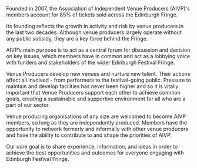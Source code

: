 Founded in 2007, the Association of Independent Venue Producers (AIVP)'s members account for 85% of tickets sold across the Edinburgh Fringe. 


Its founding reflects the growth in activity and risk by venue producers in the last two decades. Although venue producers largely operate without any public subsidy, they are a key force behind the Fringe. 


AIVP’s main purpose is to act as a central forum for discussion and decision on key issues, which members have in common and act as a lobbying voice with funders and stakeholders of the wider Edinburgh Festival Fringe. 


Venue Producers develop new venues and nurture new talent. Their actions affect all involved - from performers to the festival-going public. Pressure to maintain and develop facilities has never been higher and so it is vitally important that Venue Producers support each other to achieve common goals, creating a sustainable and supportive environment for all who are a part of our sector.


Venue producing organisations of any size are welcomed to become AIVP members, so long as they are independently produced. Members have the opportunity to network formerly and informally with other venue producers and have the ability to contribute to and shape the priorities of AIVP. 


Our core goal is to share experience, information, and ideas in order to achieve the best opportunities and outcomes for everyone engaging with Edinburgh Festival Fringe.
